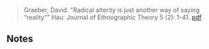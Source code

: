 > Graeber, David. "Radical alterity is just another way of saying “reality”” Hau: Journal of Ethnographic Theory 5 (2): 1-41. [pdf](a/d-graeber2015.pdf)

## Notes

